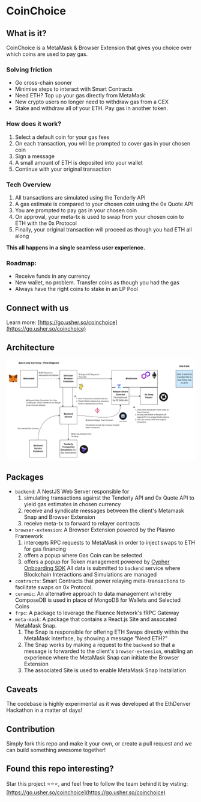 # CoinChoice

## What is it?

CoinChoice is a MetaMask & Browser Extension that gives you choice over which coins are used to pay gas.

### Solving friction

- Go cross-chain sooner
- Minimise steps to interact with Smart Contracts
- Need ETH? Top up your gas directly from MetaMask
- New crypto users no longer need to withdraw gas from a CEX
- Stake and withdraw all of your ETH. Pay gas in another token.

### How does it work?

1. Select a default coin for your gas fees
2. On each transaction, you will be prompted to cover gas in your chosen coin
3. Sign a message
4. A small amount of ETH is deposited into your wallet
5. Continue with your original transaction


### Tech Overview

1. All transactions are simulated using the Tenderly API
2. A gas estimate is compared to your chosen coin using the 0x Quote API
3. You are prompted to pay gas in your chosen coin
4. On approval, your meta-tx is used to swap from your chosen coin to ETH with the 0x Protocol
5. Finally, your original transaction will proceed as though you had ETH all along

**This all happens in a single seamless user experience.**

### Roadmap:

- Receive funds in any currency
- New wallet, no problem. Transfer coins as though you had the gas
- Always have the right coins to stake in an LP Pool

## Connect with us

Learn more: [https://go.usher.so/coinchoice](https://go.usher.so/coinchoice)

## Architecture

![CoinChoice Architecture](https://github.com/coinchoice/coinchoice/blob/main/docs/ethdenver-architecture.jpeg)

## Packages

- `backend`: A NestJS Web Server responsible for
  1. simulating transactions against the Tenderly API and 0x Quote API to yield gas estimates in chosen currency
  2. receive and syndicate messages between the client's Metamask Snap and Browser Extension
  3. receive meta-tx to forward to relayer contracts
- `browser-extension`: A Browser Extension powered by the Plasmo Framework
  1. intercepts RPC requests to MetaMask in order to inject swaps to ETH for gas financing
  2. offers a popup where Gas Coin can be selected
  3. offers a popup for Token management powered by [Cypher Onboarding SDK](https://developer.cypherwallet.io/)
  All data is submitted to `backend` service where Blockchain Interactions and Simulations are managed
- `contracts`: Smart Contracts that power relaying meta-transactions to facilitate swaps on 0x Protocol.
- `ceramic`: An alternative approach to data management whereby ComposeDB is used in place of MongoDB for Wallets and Selected Coins
- `frpc`: A package to leverage the Fluence Network's fRPC Gateway
- `meta-mask`: A package that contains a React.js Site and assocated MetaMask Snap.
  1. The Snap is responsible for offering ETH Swaps directly within the MetaMask interface, by showing a message "Need ETH?"
  2. The Snap works by making a request to the `backend` so that a message is forwarded to the client's `browser-extension`, enabling an experience where the MetaMask Snap can initiate the Browser Extension
  3. The associated Site is used to enable MetaMask Snap Installation

## Caveats

The codebase is highly experimental as it was developed at the EthDenver Hackathon in a matter of days!

## Contribution

Simply fork this repo and make it your own, or create a pull request and we can build something awesome together!

## Found this repo interesting?

Star this project ⭐️⭐️⭐️, and feel free to follow the team behind it by visting: [https://go.usher.so/coinchoice](https://go.usher.so/coinchoice)
